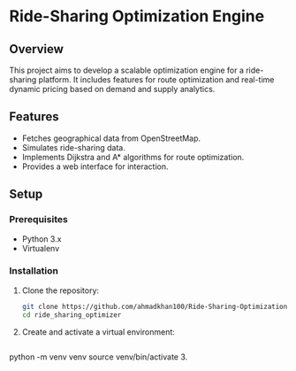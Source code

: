 # Ride-Sharing Optimization Engine

## Overview
This project aims to develop a scalable optimization engine for a ride-sharing platform. It includes features for route optimization and real-time dynamic pricing based on demand and supply analytics.

## Features
- Fetches geographical data from OpenStreetMap.
- Simulates ride-sharing data.
- Implements Dijkstra and A* algorithms for route optimization.
- Provides a web interface for interaction.

## Setup

### Prerequisites
- Python 3.x
- Virtualenv

### Installation
1. Clone the repository:
   ```bash
   git clone https://github.com/ahmadkhan100/Ride-Sharing-Optimization
   cd ride_sharing_optimizer
2. Create and activate a virtual environment:
   ```bash
  python -m venv venv
  source venv/bin/activate
3.

 



